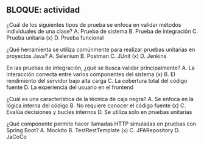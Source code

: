 ## BLOQUE: actividad

¿Cuál de los siguientes tipos de prueba se enfoca en validar métodos individuales de una clase?
A. Prueba de sistema
B. Prueba de integración
C. Prueba unitaria (x)
D. Prueba funcional


¿Qué herramienta se utiliza comúnmente para realizar pruebas unitarias en proyectos Java?
A. Selenium
B. Postman
C. JUnit (x)
D. Jenkins


En las pruebas de integración, ¿qué se busca validar principalmente?
A. La interacción correcta entre varios componentes del sistema (x)
B. El rendimiento del servidor bajo alta carga 
C. La cobertura total del código fuente
D. La experiencia del usuario en el frontend


¿Cuál es una característica de la técnica de caja negra?
A. Se enfoca en la lógica interna del código
B. No requiere conocer el código fuente (x)
C. Evalúa decisiones y bucles internos
D. Se utiliza solo en pruebas unitarias

¿Qué componente permite hacer llamadas HTTP simuladas en pruebas con Spring Boot?
A. Mockito
B. TestRestTemplate (x)
C. JPARepository
D. JaCoCo

